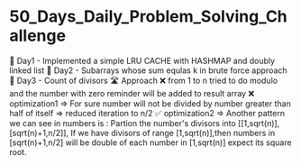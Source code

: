 # 50_Days_Daily_Problem_Solving_Challenge

📆 Day1 - Implemented a simple LRU CACHE with HASHMAP and doubly linked list
📆 Day2 - Subarrays whose sum equlas k in brute force approach
📆 Day3 - Count of divisors
 🛣️ Approach 
  ❌ from 1 to n tried to do modulo and the number with zero reminder will be added to result array
  ❌ optimization1 => For sure number will not be divided by number greater than half of itself => reduced iteration to n/2
  ✅ optimization2 => Another pattern we can see in numbers is : Partion the  number's divisors into [[1,sqrt(n)],[sqrt(n)+1,n/2]],  If we have divisors of range [1,sqrt(n)],then numbers in 
   [sqrt(n)+1,n/2] will be double of each number in [1,sqrt(n)] expect its square root.
